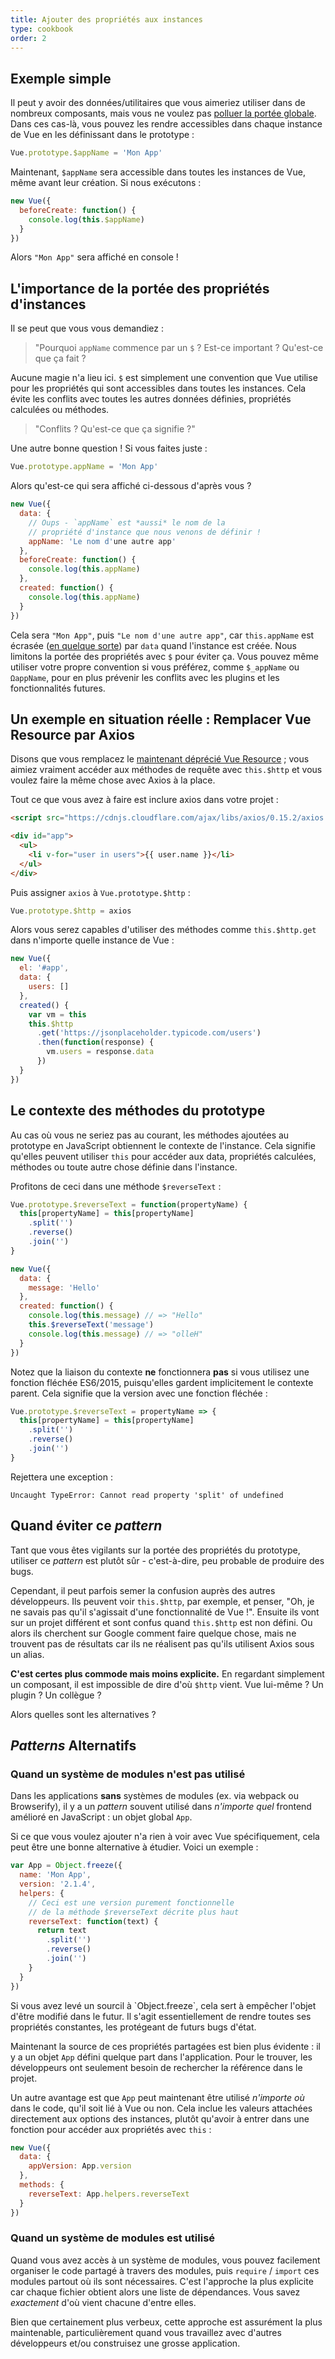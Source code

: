 ```yaml
---
title: Ajouter des propriétés aux instances
type: cookbook
order: 2
---
```


## Exemple simple

Il peut y avoir des données/utilitaires que vous aimeriez utiliser dans de nombreux composants, mais vous ne voulez pas [polluer la portée globale](https://github.com/getify/You-Dont-Know-JS/blob/2nd-ed/scope-closures/ch3.md). Dans ces cas-là, vous pouvez les rendre accessibles dans chaque instance de Vue en les définissant dans le prototype :

``` js
Vue.prototype.$appName = 'Mon App'
```

Maintenant, `$appName` sera accessible dans toutes les instances de Vue, même avant leur création. Si nous exécutons :

```js
new Vue({
  beforeCreate: function() {
    console.log(this.$appName)
  }
})
```

Alors `"Mon App"` sera affiché en console !

## L'importance de la portée des propriétés d'instances

Il se peut que vous vous demandiez :

> "Pourquoi `appName` commence par un `$` ? Est-ce important ? Qu'est-ce que ça fait ?

Aucune magie n'a lieu ici. `$` est simplement une convention que Vue utilise pour les propriétés qui sont accessibles dans toutes les instances. Cela évite les conflits avec toutes les autres données définies, propriétés calculées ou méthodes.

> "Conflits ? Qu'est-ce que ça signifie ?"

Une autre bonne question ! Si vous faites juste :

```js
Vue.prototype.appName = 'Mon App'
```

Alors qu'est-ce qui sera affiché ci-dessous d'après vous ?

```js
new Vue({
  data: {
    // Oups - `appName` est *aussi* le nom de la
    // propriété d'instance que nous venons de définir !
    appName: 'Le nom d'une autre app'
  },
  beforeCreate: function() {
    console.log(this.appName)
  },
  created: function() {
    console.log(this.appName)
  }
})
```

Cela sera `"Mon App"`, puis `"Le nom d'une autre app"`, car `this.appName` est écrasée ([en quelque sorte](https://github.com/getify/You-Dont-Know-JS/blob/2nd-ed/this-object-prototypes/ch5.md)) par `data` quand l'instance est créée. Nous limitons la portée des propriétés avec `$` pour éviter ça. Vous pouvez même utiliser votre propre convention si vous préférez, comme `$_appName` ou `ΩappName`, pour en plus prévenir les conflits avec les plugins et les fonctionnalités futures.

## Un exemple en situation réelle : Remplacer Vue Resource par Axios

Disons que vous remplacez le [maintenant déprécié Vue Resource](https://medium.com/the-vue-point/retiring-vue-resource-871a82880af4) ; vous aimiez vraiment accéder aux méthodes de requête avec `this.$http` et vous voulez faire la même chose avec Axios à la place.

Tout ce que vous avez à faire est inclure axios dans votre projet :

```html
<script src="https://cdnjs.cloudflare.com/ajax/libs/axios/0.15.2/axios.js"></script>

<div id="app">
  <ul>
    <li v-for="user in users">{{ user.name }}</li>
  </ul>
</div>
```

Puis assigner `axios` à `Vue.prototype.$http` :

```js
Vue.prototype.$http = axios
```

Alors vous serez capables d'utiliser des méthodes comme `this.$http.get` dans n'importe quelle instance de Vue :

```js
new Vue({
  el: '#app',
  data: {
    users: []
  },
  created() {
    var vm = this
    this.$http
      .get('https://jsonplaceholder.typicode.com/users')
      .then(function(response) {
        vm.users = response.data
      })
  }
})
```

## Le contexte des méthodes du prototype

Au cas où vous ne seriez pas au courant, les méthodes ajoutées au prototype en JavaScript obtiennent le contexte de l'instance. Cela signifie qu'elles peuvent utiliser `this` pour accéder aux data, propriétés calculées, méthodes ou toute autre chose définie dans l'instance.

Profitons de ceci dans une méthode `$reverseText` :

```js
Vue.prototype.$reverseText = function(propertyName) {
  this[propertyName] = this[propertyName]
    .split('')
    .reverse()
    .join('')
}

new Vue({
  data: {
    message: 'Hello'
  },
  created: function() {
    console.log(this.message) // => "Hello"
    this.$reverseText('message')
    console.log(this.message) // => "olleH"
  }
})
```

Notez que la liaison du contexte **ne** fonctionnera **pas** si vous utilisez une fonction fléchée ES6/2015, puisqu'elles gardent implicitement le contexte parent. Cela signifie que la version avec une fonction fléchée :

```js
Vue.prototype.$reverseText = propertyName => {
  this[propertyName] = this[propertyName]
    .split('')
    .reverse()
    .join('')
}
```

Rejettera une exception :

```log
Uncaught TypeError: Cannot read property 'split' of undefined
```

## Quand éviter ce *pattern*

Tant que vous êtes vigilants sur la portée des propriétés du prototype, utiliser ce *pattern* est plutôt sûr - c'est-à-dire, peu probable de produire des bugs.

Cependant, il peut parfois semer la confusion auprès des autres développeurs. Ils peuvent voir `this.$http`, par exemple, et penser, "Oh, je ne savais pas qu'il s'agissait d'une fonctionnalité de Vue !". Ensuite ils vont sur un projet différent et sont confus quand `this.$http` est non défini. Ou alors ils cherchent sur Google comment faire quelque chose, mais ne trouvent pas de résultats car ils ne réalisent pas qu'ils utilisent Axios sous un alias.

**C'est certes plus commode mais moins explicite.** En regardant simplement un composant, il est impossible de dire d'où `$http` vient. Vue lui-même ? Un plugin ? Un collègue ?

Alors quelles sont les alternatives ?

## *Patterns* Alternatifs

### Quand un système de modules n'est pas utilisé

Dans les applications **sans** systèmes de modules (ex. via webpack ou Browserify), il y a un *pattern* souvent utilisé dans _n'importe quel_ frontend amélioré en JavaScript : un objet global `App`.

Si ce que vous voulez ajouter n'a rien à voir avec Vue spécifiquement, cela peut être une bonne alternative à étudier. Voici un exemple :

```js
var App = Object.freeze({
  name: 'Mon App',
  version: '2.1.4',
  helpers: {
    // Ceci est une version purement fonctionnelle
    // de la méthode $reverseText décrite plus haut
    reverseText: function(text) {
      return text
        .split('')
        .reverse()
        .join('')
    }
  }
})
```

<p class="tip">Si vous avez levé un sourcil à `Object.freeze`, cela sert à empêcher l'objet d'être modifié dans le futur. Il s'agit essentiellement de rendre toutes ses propriétés constantes, les protégeant de futurs bugs d'état.</p>

Maintenant la source de ces propriétés partagées est bien plus évidente : il y a un objet `App` défini quelque part dans l'application. Pour le trouver, les développeurs ont seulement besoin de rechercher la référence dans le projet.

Un autre avantage est que `App` peut maintenant être utilisé _n'importe où_ dans le code, qu'il soit lié à Vue ou non. Cela inclue les valeurs attachées directement aux options des instances, plutôt qu'avoir à entrer dans une fonction pour accéder aux propriétés avec `this` :

```js
new Vue({
  data: {
    appVersion: App.version
  },
  methods: {
    reverseText: App.helpers.reverseText
  }
})
```

### Quand un système de modules est utilisé

Quand vous avez accès à un système de modules, vous pouvez facilement organiser le code partagé à travers des modules, puis `require` / `import` ces modules partout où ils sont nécessaires. C'est l'approche la plus explicite car chaque fichier obtient alors une liste de dépendances. Vous savez _exactement_ d'où vient chacune d'entre elles.

Bien que certainement plus verbeux, cette approche est assurément la plus maintenable, particulièrement quand vous travaillez avec d'autres développeurs et/ou construisez une grosse application.
